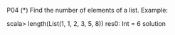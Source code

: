 P04 (*) Find the number of elements of a list.
Example:

scala> length(List(1, 1, 2, 3, 5, 8))
res0: Int = 6
solution

